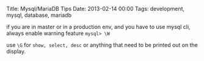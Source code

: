 Title: Mysql/MariaDB Tips
Date: 2013-02-14 00:00
Tags: development, mysql, database, mariadb

if you are in master or in a production env, and you have to use mysql cli, always enable warning feature `mysql> \W`

use `\G` for `show, select, desc` or anything that need to be printed out on the display.